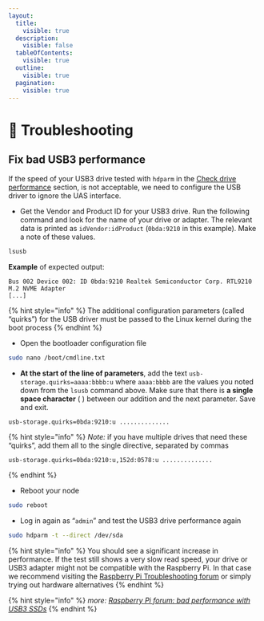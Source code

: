 ```yaml
---
layout:
  title:
    visible: true
  description:
    visible: false
  tableOfContents:
    visible: true
  outline:
    visible: true
  pagination:
    visible: true
---
```


# 🔧 Troubleshooting

## Fix bad USB3 performance <a href="#fix-bad-usb3-performance" id="fix-bad-usb3-performance"></a>

If the speed of your USB3 drive tested with `hdparm` in the [Check drive performance](index-1/configuration.md#check-drive-performance) section, is not acceptable, we need to configure the USB driver to ignore the UAS interface.

* Get the Vendor and Product ID for your USB3 drive. Run the following command and look for the name of your drive or adapter. The relevant data is printed as `idVendor:idProduct` (`0bda:9210` in this example). Make a note of these values.

```bash
lsusb
```

**Example** of expected output:

```
Bus 002 Device 002: ID 0bda:9210 Realtek Semiconductor Corp. RTL9210 M.2 NVME Adapter
[...]
```

{% hint style="info" %}
The additional configuration parameters (called “quirks”) for the USB driver must be passed to the Linux kernel during the boot process
{% endhint %}

* Open the bootloader configuration file

```bash
sudo nano /boot/cmdline.txt
```

* **At the start of the line of parameters**, add the text `usb-storage.quirks=aaaa:bbbb:u` where `aaaa:bbbb` are the values you noted down from the `lsusb` command above. Make sure that there is **a single space character** ( ) between our addition and the next parameter. Save and exit.

```
usb-storage.quirks=0bda:9210:u ..............
```

{% hint style="info" %}
_Note:_ if you have multiple drives that need these “quirks”, add them all to the single directive, separated by commas

```
usb-storage.quirks=0bda:9210:u,152d:0578:u ..............
```
{% endhint %}

* Reboot your node

```bash
sudo reboot
```

* Log in again as “`admin`” and test the USB3 drive performance again

```bash
sudo hdparm -t --direct /dev/sda
```

{% hint style="info" %}
You should see a significant increase in performance. If the test still shows a very slow read speed, your drive or USB3 adapter might not be compatible with the Raspberry Pi. In that case we recommend visiting the [Raspberry Pi Troubleshooting forum](https://forums.raspberrypi.com/viewforum.php?f=28) or simply trying out hardware alternatives
{% endhint %}

{% hint style="info" %}
_more:_ [_Raspberry Pi forum: bad performance with USB3 SSDs_](https://forums.raspberrypi.com/viewtopic.php?f=28\&t=245931)
{% endhint %}
